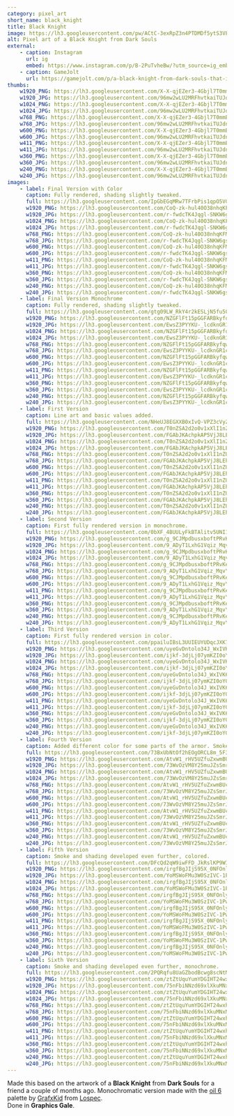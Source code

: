 ```yaml
---
category: pixel_art
short_name: black_knight
title: Black Knight
image: https://lh3.googleusercontent.com/pw/ACtC-3exRpZ3n4PTDMDf5ytS3VPryVY-jW9MVQCDJtyQ1ZKNQSzaE_KdUjXaGR5zBHMXtgFvSsZpk8kj6btiZiVxWyHFZ9xQfIHS1gkGQhxctEUrRrrkuACojOP-b53sLK1Kv0GmiCrNx4qYhO_wXPL5xNan=w1200-h630-no?authuser=0
alt: Pixel art of a Black Knight from Dark Souls
external:
    - caption: Instagram
      url: ig
      embed: https://www.instagram.com/p/B-2PuTvheBw/?utm_source=ig_embed&amp;utm_campaign=loading
    - caption: GameJolt
      url: https://gamejolt.com/p/a-black-knight-from-dark-souls-that-i-made-as-a-gift-for-a-friend-a-fc7gn344
thumbs:
    w1920_PNG: https://lh3.googleusercontent.com/X-X-qjEZer3-4Gbjl7T0mmBLjApsDHFXg3Dq81cSN7yy8AF9mfibAovkIPwVj23dhFE9rN121IzgQmZCRYC58jZXqq_sIxqcO845Q16JhTOPuc6N7PhNf4OitFO8_8XdkslXl0JP7A=w355
    w1920_JPG: https://lh3.googleusercontent.com/96mw2wLU2MRFhvtkaiTUJdnhgVg1tTsXbQ6HbObRUB1MOunJrLB-kgECmu1pp_nD-XaZP2JkzOc442Dtwg20bCOUmSoClW71C5zqWZfHqffjZaRowNkJzhA0Lmfh2Yb9jFwjDaXUXg=w355
    w1024_PNG: https://lh3.googleusercontent.com/X-X-qjEZer3-4Gbjl7T0mmBLjApsDHFXg3Dq81cSN7yy8AF9mfibAovkIPwVj23dhFE9rN121IzgQmZCRYC58jZXqq_sIxqcO845Q16JhTOPuc6N7PhNf4OitFO8_8XdkslXl0JP7A=w284
    w1024_JPG: https://lh3.googleusercontent.com/96mw2wLU2MRFhvtkaiTUJdnhgVg1tTsXbQ6HbObRUB1MOunJrLB-kgECmu1pp_nD-XaZP2JkzOc442Dtwg20bCOUmSoClW71C5zqWZfHqffjZaRowNkJzhA0Lmfh2Yb9jFwjDaXUXg=w284
    w768_PNG: https://lh3.googleusercontent.com/X-X-qjEZer3-4Gbjl7T0mmBLjApsDHFXg3Dq81cSN7yy8AF9mfibAovkIPwVj23dhFE9rN121IzgQmZCRYC58jZXqq_sIxqcO845Q16JhTOPuc6N7PhNf4OitFO8_8XdkslXl0JP7A=w213
    w768_JPG: https://lh3.googleusercontent.com/96mw2wLU2MRFhvtkaiTUJdnhgVg1tTsXbQ6HbObRUB1MOunJrLB-kgECmu1pp_nD-XaZP2JkzOc442Dtwg20bCOUmSoClW71C5zqWZfHqffjZaRowNkJzhA0Lmfh2Yb9jFwjDaXUXg=w213
    w600_PNG: https://lh3.googleusercontent.com/X-X-qjEZer3-4Gbjl7T0mmBLjApsDHFXg3Dq81cSN7yy8AF9mfibAovkIPwVj23dhFE9rN121IzgQmZCRYC58jZXqq_sIxqcO845Q16JhTOPuc6N7PhNf4OitFO8_8XdkslXl0JP7A=w166
    w600_JPG: https://lh3.googleusercontent.com/96mw2wLU2MRFhvtkaiTUJdnhgVg1tTsXbQ6HbObRUB1MOunJrLB-kgECmu1pp_nD-XaZP2JkzOc442Dtwg20bCOUmSoClW71C5zqWZfHqffjZaRowNkJzhA0Lmfh2Yb9jFwjDaXUXg=w166
    w411_PNG: https://lh3.googleusercontent.com/X-X-qjEZer3-4Gbjl7T0mmBLjApsDHFXg3Dq81cSN7yy8AF9mfibAovkIPwVj23dhFE9rN121IzgQmZCRYC58jZXqq_sIxqcO845Q16JhTOPuc6N7PhNf4OitFO8_8XdkslXl0JP7A=w114
    w411_JPG: https://lh3.googleusercontent.com/96mw2wLU2MRFhvtkaiTUJdnhgVg1tTsXbQ6HbObRUB1MOunJrLB-kgECmu1pp_nD-XaZP2JkzOc442Dtwg20bCOUmSoClW71C5zqWZfHqffjZaRowNkJzhA0Lmfh2Yb9jFwjDaXUXg=w114
    w360_PNG: https://lh3.googleusercontent.com/X-X-qjEZer3-4Gbjl7T0mmBLjApsDHFXg3Dq81cSN7yy8AF9mfibAovkIPwVj23dhFE9rN121IzgQmZCRYC58jZXqq_sIxqcO845Q16JhTOPuc6N7PhNf4OitFO8_8XdkslXl0JP7A=w100
    w360_JPG: https://lh3.googleusercontent.com/96mw2wLU2MRFhvtkaiTUJdnhgVg1tTsXbQ6HbObRUB1MOunJrLB-kgECmu1pp_nD-XaZP2JkzOc442Dtwg20bCOUmSoClW71C5zqWZfHqffjZaRowNkJzhA0Lmfh2Yb9jFwjDaXUXg=w100
    w240_PNG: https://lh3.googleusercontent.com/X-X-qjEZer3-4Gbjl7T0mmBLjApsDHFXg3Dq81cSN7yy8AF9mfibAovkIPwVj23dhFE9rN121IzgQmZCRYC58jZXqq_sIxqcO845Q16JhTOPuc6N7PhNf4OitFO8_8XdkslXl0JP7A=w66
    w240_JPG: https://lh3.googleusercontent.com/96mw2wLU2MRFhvtkaiTUJdnhgVg1tTsXbQ6HbObRUB1MOunJrLB-kgECmu1pp_nD-XaZP2JkzOc442Dtwg20bCOUmSoClW71C5zqWZfHqffjZaRowNkJzhA0Lmfh2Yb9jFwjDaXUXg=w66
images:
    - label: Final Version with Color
      caption: Fully rendered, shading slightly tweaked.
      full: https://lh3.googleusercontent.com/IpGbEGqMRw7TFrbPis1qpO5VGHF6kAV8HwlQSJ9V3mHT8Atqc74eoARG-QFfVQvR3r6Lf3QDRwIZadaXIwQSTgBp01TtpkPduXdyCN_uESSVVlC7-pKCXRlTQdvFMTmWbCkE2OmHZA=w1080-h1080
      w1920_PNG: https://lh3.googleusercontent.com/CoQ-zk-hul40O38nhqKFMqLStTVH97iOmf1kNWjfdsoxoVB6cOuXyRenOZ4_X0zI18wyE9rVggHpGonq50L6f_ZTaQkz94G_NxouHX1pv3yEPuBtZup4LkHsCN-VuJ-FfKl9VDQfSg=w850
      w1920_JPG: https://lh3.googleusercontent.com/r-fwdcTK4Jqgl-SNKW6gsiVga3vd7ryhLxe0DCEJ2N4lfv1156Wec1Fm0yov3xF9oZurjH6RNK7J6ifhbtQpzPI51yJ-IRDUUncF0mCcMgBX_JfNwUlseDMTexHPRB8U07ni8gMCgg=w850
      w1024_PNG: https://lh3.googleusercontent.com/CoQ-zk-hul40O38nhqKFMqLStTVH97iOmf1kNWjfdsoxoVB6cOuXyRenOZ4_X0zI18wyE9rVggHpGonq50L6f_ZTaQkz94G_NxouHX1pv3yEPuBtZup4LkHsCN-VuJ-FfKl9VDQfSg=w711
      w1024_JPG: https://lh3.googleusercontent.com/r-fwdcTK4Jqgl-SNKW6gsiVga3vd7ryhLxe0DCEJ2N4lfv1156Wec1Fm0yov3xF9oZurjH6RNK7J6ifhbtQpzPI51yJ-IRDUUncF0mCcMgBX_JfNwUlseDMTexHPRB8U07ni8gMCgg=w711
      w768_PNG: https://lh3.googleusercontent.com/CoQ-zk-hul40O38nhqKFMqLStTVH97iOmf1kNWjfdsoxoVB6cOuXyRenOZ4_X0zI18wyE9rVggHpGonq50L6f_ZTaQkz94G_NxouHX1pv3yEPuBtZup4LkHsCN-VuJ-FfKl9VDQfSg=w533
      w768_JPG: https://lh3.googleusercontent.com/r-fwdcTK4Jqgl-SNKW6gsiVga3vd7ryhLxe0DCEJ2N4lfv1156Wec1Fm0yov3xF9oZurjH6RNK7J6ifhbtQpzPI51yJ-IRDUUncF0mCcMgBX_JfNwUlseDMTexHPRB8U07ni8gMCgg=w533
      w600_PNG: https://lh3.googleusercontent.com/CoQ-zk-hul40O38nhqKFMqLStTVH97iOmf1kNWjfdsoxoVB6cOuXyRenOZ4_X0zI18wyE9rVggHpGonq50L6f_ZTaQkz94G_NxouHX1pv3yEPuBtZup4LkHsCN-VuJ-FfKl9VDQfSg=w416
      w600_JPG: https://lh3.googleusercontent.com/r-fwdcTK4Jqgl-SNKW6gsiVga3vd7ryhLxe0DCEJ2N4lfv1156Wec1Fm0yov3xF9oZurjH6RNK7J6ifhbtQpzPI51yJ-IRDUUncF0mCcMgBX_JfNwUlseDMTexHPRB8U07ni8gMCgg=w416
      w411_PNG: https://lh3.googleusercontent.com/CoQ-zk-hul40O38nhqKFMqLStTVH97iOmf1kNWjfdsoxoVB6cOuXyRenOZ4_X0zI18wyE9rVggHpGonq50L6f_ZTaQkz94G_NxouHX1pv3yEPuBtZup4LkHsCN-VuJ-FfKl9VDQfSg=w285
      w411_JPG: https://lh3.googleusercontent.com/r-fwdcTK4Jqgl-SNKW6gsiVga3vd7ryhLxe0DCEJ2N4lfv1156Wec1Fm0yov3xF9oZurjH6RNK7J6ifhbtQpzPI51yJ-IRDUUncF0mCcMgBX_JfNwUlseDMTexHPRB8U07ni8gMCgg=w285
      w360_PNG: https://lh3.googleusercontent.com/CoQ-zk-hul40O38nhqKFMqLStTVH97iOmf1kNWjfdsoxoVB6cOuXyRenOZ4_X0zI18wyE9rVggHpGonq50L6f_ZTaQkz94G_NxouHX1pv3yEPuBtZup4LkHsCN-VuJ-FfKl9VDQfSg=w250
      w360_JPG: https://lh3.googleusercontent.com/r-fwdcTK4Jqgl-SNKW6gsiVga3vd7ryhLxe0DCEJ2N4lfv1156Wec1Fm0yov3xF9oZurjH6RNK7J6ifhbtQpzPI51yJ-IRDUUncF0mCcMgBX_JfNwUlseDMTexHPRB8U07ni8gMCgg=w250
      w240_PNG: https://lh3.googleusercontent.com/CoQ-zk-hul40O38nhqKFMqLStTVH97iOmf1kNWjfdsoxoVB6cOuXyRenOZ4_X0zI18wyE9rVggHpGonq50L6f_ZTaQkz94G_NxouHX1pv3yEPuBtZup4LkHsCN-VuJ-FfKl9VDQfSg=w166
      w240_JPG: https://lh3.googleusercontent.com/r-fwdcTK4Jqgl-SNKW6gsiVga3vd7ryhLxe0DCEJ2N4lfv1156Wec1Fm0yov3xF9oZurjH6RNK7J6ifhbtQpzPI51yJ-IRDUUncF0mCcMgBX_JfNwUlseDMTexHPRB8U07ni8gMCgg=w166
    - label: Final Version Monochrome
      caption: Fully rendered, shading slightly tweaked.
      full: https://lh3.googleusercontent.com/gtg09LW_RkY4r2kESLjN5fu50uj5-mGcKsGLPehnUbewNhCXfS6T-VgVKyTUkqItpC-AYL63gAMQTZiNrF_UoWyzAzFcfeInQZPoh3WroKJMgd2Cu508cseLv-S1R0MEialTG3-SWQ=w1080-h1080
      w1920_PNG: https://lh3.googleusercontent.com/NZGFlFt15pGGFARBkyfqwH5mkj-vF_S4p-mub61D7ojwrlxIsIkQ_E4GagcDchJdizTjkIff4hWkoWj5FVISgzB_yJ5vciyc18Nsso8G4QfiJgOARuKMOAIQXQhHDzAt3kPJqmrXBA=w850
      w1920_JPG: https://lh3.googleusercontent.com/EwsZ3PYYKU-_lcdknGR1c3s7bh9AVjZVCTgqA6eCMPLsGjSWqPxgMP6VXJio0AZk_9dd9wM8VkCZIrkshd7_NVZaUh4nX-xqVErisZ8OalnyaBbGQvwej-s1E3YfkltX8qqaVk8TBA=w850
      w1024_PNG: https://lh3.googleusercontent.com/NZGFlFt15pGGFARBkyfqwH5mkj-vF_S4p-mub61D7ojwrlxIsIkQ_E4GagcDchJdizTjkIff4hWkoWj5FVISgzB_yJ5vciyc18Nsso8G4QfiJgOARuKMOAIQXQhHDzAt3kPJqmrXBA=w711
      w1024_JPG: https://lh3.googleusercontent.com/EwsZ3PYYKU-_lcdknGR1c3s7bh9AVjZVCTgqA6eCMPLsGjSWqPxgMP6VXJio0AZk_9dd9wM8VkCZIrkshd7_NVZaUh4nX-xqVErisZ8OalnyaBbGQvwej-s1E3YfkltX8qqaVk8TBA=w711
      w768_PNG: https://lh3.googleusercontent.com/NZGFlFt15pGGFARBkyfqwH5mkj-vF_S4p-mub61D7ojwrlxIsIkQ_E4GagcDchJdizTjkIff4hWkoWj5FVISgzB_yJ5vciyc18Nsso8G4QfiJgOARuKMOAIQXQhHDzAt3kPJqmrXBA=w533
      w768_JPG: https://lh3.googleusercontent.com/EwsZ3PYYKU-_lcdknGR1c3s7bh9AVjZVCTgqA6eCMPLsGjSWqPxgMP6VXJio0AZk_9dd9wM8VkCZIrkshd7_NVZaUh4nX-xqVErisZ8OalnyaBbGQvwej-s1E3YfkltX8qqaVk8TBA=w533
      w600_PNG: https://lh3.googleusercontent.com/NZGFlFt15pGGFARBkyfqwH5mkj-vF_S4p-mub61D7ojwrlxIsIkQ_E4GagcDchJdizTjkIff4hWkoWj5FVISgzB_yJ5vciyc18Nsso8G4QfiJgOARuKMOAIQXQhHDzAt3kPJqmrXBA=w416
      w600_JPG: https://lh3.googleusercontent.com/EwsZ3PYYKU-_lcdknGR1c3s7bh9AVjZVCTgqA6eCMPLsGjSWqPxgMP6VXJio0AZk_9dd9wM8VkCZIrkshd7_NVZaUh4nX-xqVErisZ8OalnyaBbGQvwej-s1E3YfkltX8qqaVk8TBA=w416
      w411_PNG: https://lh3.googleusercontent.com/NZGFlFt15pGGFARBkyfqwH5mkj-vF_S4p-mub61D7ojwrlxIsIkQ_E4GagcDchJdizTjkIff4hWkoWj5FVISgzB_yJ5vciyc18Nsso8G4QfiJgOARuKMOAIQXQhHDzAt3kPJqmrXBA=w285
      w411_JPG: https://lh3.googleusercontent.com/EwsZ3PYYKU-_lcdknGR1c3s7bh9AVjZVCTgqA6eCMPLsGjSWqPxgMP6VXJio0AZk_9dd9wM8VkCZIrkshd7_NVZaUh4nX-xqVErisZ8OalnyaBbGQvwej-s1E3YfkltX8qqaVk8TBA=w285
      w360_PNG: https://lh3.googleusercontent.com/NZGFlFt15pGGFARBkyfqwH5mkj-vF_S4p-mub61D7ojwrlxIsIkQ_E4GagcDchJdizTjkIff4hWkoWj5FVISgzB_yJ5vciyc18Nsso8G4QfiJgOARuKMOAIQXQhHDzAt3kPJqmrXBA=w250
      w360_JPG: https://lh3.googleusercontent.com/EwsZ3PYYKU-_lcdknGR1c3s7bh9AVjZVCTgqA6eCMPLsGjSWqPxgMP6VXJio0AZk_9dd9wM8VkCZIrkshd7_NVZaUh4nX-xqVErisZ8OalnyaBbGQvwej-s1E3YfkltX8qqaVk8TBA=w250
      w240_PNG: https://lh3.googleusercontent.com/NZGFlFt15pGGFARBkyfqwH5mkj-vF_S4p-mub61D7ojwrlxIsIkQ_E4GagcDchJdizTjkIff4hWkoWj5FVISgzB_yJ5vciyc18Nsso8G4QfiJgOARuKMOAIQXQhHDzAt3kPJqmrXBA=w166
      w240_JPG: https://lh3.googleusercontent.com/EwsZ3PYYKU-_lcdknGR1c3s7bh9AVjZVCTgqA6eCMPLsGjSWqPxgMP6VXJio0AZk_9dd9wM8VkCZIrkshd7_NVZaUh4nX-xqVErisZ8OalnyaBbGQvwej-s1E3YfkltX8qqaVk8TBA=w166
    - label: First Version
      caption: Line art and basic values added.
      full: https://lh3.googleusercontent.com/NHeUJ8EGXXB0xIvQ-VPZ3cVyZcdLgYFyg0tAAFltw9hZCN85YUZcnunTVhdKe0kJE1oIK748jIy7SpBVnkZmZXJ3i_lTXLc3kwyuSW0tvklys9IT3VtRrbp-OJlA6qMq7mPj94wbgA=w1080-h1080
      w1920_PNG: https://lh3.googleusercontent.com/T0nZSA2d2o0v1xXlI1nZUrf0IbQ1w_WGyiry15VFdYtp6NhzmLZb-aJfG_gC3uF3lveo9o0IxvKaxTREiKQkOFoXE7KpwIdhvndKaLQeoPLP0N6RDFWsFJyTwzznpKTF6lDbhKo1vA=w850
      w1920_JPG: https://lh3.googleusercontent.com/FGAbJKAchpkAP5VjJ8LEh7xU5dOiTV4DBtwVno1a3-W4Yn4EgROQAgsboX3xRauJwDaZYMQxkwXPiPjvfqG9X6_eMEJKI7PCKwbH7VX3WekZ7op0zxz3qh5G5u_eol_COF4uac39Rg=w850
      w1024_PNG: https://lh3.googleusercontent.com/T0nZSA2d2o0v1xXlI1nZUrf0IbQ1w_WGyiry15VFdYtp6NhzmLZb-aJfG_gC3uF3lveo9o0IxvKaxTREiKQkOFoXE7KpwIdhvndKaLQeoPLP0N6RDFWsFJyTwzznpKTF6lDbhKo1vA=w711
      w1024_JPG: https://lh3.googleusercontent.com/FGAbJKAchpkAP5VjJ8LEh7xU5dOiTV4DBtwVno1a3-W4Yn4EgROQAgsboX3xRauJwDaZYMQxkwXPiPjvfqG9X6_eMEJKI7PCKwbH7VX3WekZ7op0zxz3qh5G5u_eol_COF4uac39Rg=w711
      w768_PNG: https://lh3.googleusercontent.com/T0nZSA2d2o0v1xXlI1nZUrf0IbQ1w_WGyiry15VFdYtp6NhzmLZb-aJfG_gC3uF3lveo9o0IxvKaxTREiKQkOFoXE7KpwIdhvndKaLQeoPLP0N6RDFWsFJyTwzznpKTF6lDbhKo1vA=w533
      w768_JPG: https://lh3.googleusercontent.com/FGAbJKAchpkAP5VjJ8LEh7xU5dOiTV4DBtwVno1a3-W4Yn4EgROQAgsboX3xRauJwDaZYMQxkwXPiPjvfqG9X6_eMEJKI7PCKwbH7VX3WekZ7op0zxz3qh5G5u_eol_COF4uac39Rg=w533
      w600_PNG: https://lh3.googleusercontent.com/T0nZSA2d2o0v1xXlI1nZUrf0IbQ1w_WGyiry15VFdYtp6NhzmLZb-aJfG_gC3uF3lveo9o0IxvKaxTREiKQkOFoXE7KpwIdhvndKaLQeoPLP0N6RDFWsFJyTwzznpKTF6lDbhKo1vA=w416
      w600_JPG: https://lh3.googleusercontent.com/FGAbJKAchpkAP5VjJ8LEh7xU5dOiTV4DBtwVno1a3-W4Yn4EgROQAgsboX3xRauJwDaZYMQxkwXPiPjvfqG9X6_eMEJKI7PCKwbH7VX3WekZ7op0zxz3qh5G5u_eol_COF4uac39Rg=w416
      w411_PNG: https://lh3.googleusercontent.com/T0nZSA2d2o0v1xXlI1nZUrf0IbQ1w_WGyiry15VFdYtp6NhzmLZb-aJfG_gC3uF3lveo9o0IxvKaxTREiKQkOFoXE7KpwIdhvndKaLQeoPLP0N6RDFWsFJyTwzznpKTF6lDbhKo1vA=w285
      w411_JPG: https://lh3.googleusercontent.com/FGAbJKAchpkAP5VjJ8LEh7xU5dOiTV4DBtwVno1a3-W4Yn4EgROQAgsboX3xRauJwDaZYMQxkwXPiPjvfqG9X6_eMEJKI7PCKwbH7VX3WekZ7op0zxz3qh5G5u_eol_COF4uac39Rg=w285
      w360_PNG: https://lh3.googleusercontent.com/T0nZSA2d2o0v1xXlI1nZUrf0IbQ1w_WGyiry15VFdYtp6NhzmLZb-aJfG_gC3uF3lveo9o0IxvKaxTREiKQkOFoXE7KpwIdhvndKaLQeoPLP0N6RDFWsFJyTwzznpKTF6lDbhKo1vA=w250
      w360_JPG: https://lh3.googleusercontent.com/FGAbJKAchpkAP5VjJ8LEh7xU5dOiTV4DBtwVno1a3-W4Yn4EgROQAgsboX3xRauJwDaZYMQxkwXPiPjvfqG9X6_eMEJKI7PCKwbH7VX3WekZ7op0zxz3qh5G5u_eol_COF4uac39Rg=w250
      w240_PNG: https://lh3.googleusercontent.com/T0nZSA2d2o0v1xXlI1nZUrf0IbQ1w_WGyiry15VFdYtp6NhzmLZb-aJfG_gC3uF3lveo9o0IxvKaxTREiKQkOFoXE7KpwIdhvndKaLQeoPLP0N6RDFWsFJyTwzznpKTF6lDbhKo1vA=w166
      w240_JPG: https://lh3.googleusercontent.com/FGAbJKAchpkAP5VjJ8LEh7xU5dOiTV4DBtwVno1a3-W4Yn4EgROQAgsboX3xRauJwDaZYMQxkwXPiPjvfqG9X6_eMEJKI7PCKwbH7VX3WekZ7op0zxz3qh5G5u_eol_COF4uac39Rg=w166
    - label: Second Version
      caption: First fully rendered version in monochrome.
      full: https://lh3.googleusercontent.com/0bXF_4BUULyFkBTAlitv5UNI1Gj-Uy42cK0VA3oIsg_16f9acjrdnK0Rqg5HB5OtO6DOkFF7ljaGyTBvKKOwQczXOs-cVaavKFRyENzvpuUGgGbgaMY9CvXRaNSd1kfwFd79T1xpxQ=w1080-h1080
      w1920_PNG: https://lh3.googleusercontent.com/g_9CJMpdbusxboftPRvKe2jx_2lr2TogiLH495iI6s2furMF8CmcB_n5wNr33TS1j4Q7mV3Dm-ykvFzhCRgm30ZCJvSIZbyfFeWKTO7A_wakTS8lFJIVAwKNLROdS-LmIe8qEo7iCg=w850
      w1920_JPG: https://lh3.googleusercontent.com/9_ADyT1LxhG1Vqiz_MqvYvb5nRYNf5j06grDEjBbtnDA2fUDlPVu1bMWEnKTNp4gQ9M1nTcjSbbWvGh4P2PWurqSSeWjjyhHQOq7WtK8Uqk52IThow9oADHK73_0nmXbpBbmJQZ7jQ=w850
      w1024_PNG: https://lh3.googleusercontent.com/g_9CJMpdbusxboftPRvKe2jx_2lr2TogiLH495iI6s2furMF8CmcB_n5wNr33TS1j4Q7mV3Dm-ykvFzhCRgm30ZCJvSIZbyfFeWKTO7A_wakTS8lFJIVAwKNLROdS-LmIe8qEo7iCg=w711
      w1024_JPG: https://lh3.googleusercontent.com/9_ADyT1LxhG1Vqiz_MqvYvb5nRYNf5j06grDEjBbtnDA2fUDlPVu1bMWEnKTNp4gQ9M1nTcjSbbWvGh4P2PWurqSSeWjjyhHQOq7WtK8Uqk52IThow9oADHK73_0nmXbpBbmJQZ7jQ=w711
      w768_PNG: https://lh3.googleusercontent.com/g_9CJMpdbusxboftPRvKe2jx_2lr2TogiLH495iI6s2furMF8CmcB_n5wNr33TS1j4Q7mV3Dm-ykvFzhCRgm30ZCJvSIZbyfFeWKTO7A_wakTS8lFJIVAwKNLROdS-LmIe8qEo7iCg=w533
      w768_JPG: https://lh3.googleusercontent.com/9_ADyT1LxhG1Vqiz_MqvYvb5nRYNf5j06grDEjBbtnDA2fUDlPVu1bMWEnKTNp4gQ9M1nTcjSbbWvGh4P2PWurqSSeWjjyhHQOq7WtK8Uqk52IThow9oADHK73_0nmXbpBbmJQZ7jQ=w533
      w600_PNG: https://lh3.googleusercontent.com/g_9CJMpdbusxboftPRvKe2jx_2lr2TogiLH495iI6s2furMF8CmcB_n5wNr33TS1j4Q7mV3Dm-ykvFzhCRgm30ZCJvSIZbyfFeWKTO7A_wakTS8lFJIVAwKNLROdS-LmIe8qEo7iCg=w416
      w600_JPG: https://lh3.googleusercontent.com/9_ADyT1LxhG1Vqiz_MqvYvb5nRYNf5j06grDEjBbtnDA2fUDlPVu1bMWEnKTNp4gQ9M1nTcjSbbWvGh4P2PWurqSSeWjjyhHQOq7WtK8Uqk52IThow9oADHK73_0nmXbpBbmJQZ7jQ=w416
      w411_PNG: https://lh3.googleusercontent.com/g_9CJMpdbusxboftPRvKe2jx_2lr2TogiLH495iI6s2furMF8CmcB_n5wNr33TS1j4Q7mV3Dm-ykvFzhCRgm30ZCJvSIZbyfFeWKTO7A_wakTS8lFJIVAwKNLROdS-LmIe8qEo7iCg=w285
      w411_JPG: https://lh3.googleusercontent.com/9_ADyT1LxhG1Vqiz_MqvYvb5nRYNf5j06grDEjBbtnDA2fUDlPVu1bMWEnKTNp4gQ9M1nTcjSbbWvGh4P2PWurqSSeWjjyhHQOq7WtK8Uqk52IThow9oADHK73_0nmXbpBbmJQZ7jQ=w285
      w360_PNG: https://lh3.googleusercontent.com/g_9CJMpdbusxboftPRvKe2jx_2lr2TogiLH495iI6s2furMF8CmcB_n5wNr33TS1j4Q7mV3Dm-ykvFzhCRgm30ZCJvSIZbyfFeWKTO7A_wakTS8lFJIVAwKNLROdS-LmIe8qEo7iCg=w250
      w360_JPG: https://lh3.googleusercontent.com/9_ADyT1LxhG1Vqiz_MqvYvb5nRYNf5j06grDEjBbtnDA2fUDlPVu1bMWEnKTNp4gQ9M1nTcjSbbWvGh4P2PWurqSSeWjjyhHQOq7WtK8Uqk52IThow9oADHK73_0nmXbpBbmJQZ7jQ=w250
      w240_PNG: https://lh3.googleusercontent.com/g_9CJMpdbusxboftPRvKe2jx_2lr2TogiLH495iI6s2furMF8CmcB_n5wNr33TS1j4Q7mV3Dm-ykvFzhCRgm30ZCJvSIZbyfFeWKTO7A_wakTS8lFJIVAwKNLROdS-LmIe8qEo7iCg=w166
      w240_JPG: https://lh3.googleusercontent.com/9_ADyT1LxhG1Vqiz_MqvYvb5nRYNf5j06grDEjBbtnDA2fUDlPVu1bMWEnKTNp4gQ9M1nTcjSbbWvGh4P2PWurqSSeWjjyhHQOq7WtK8Uqk52IThow9oADHK73_0nmXbpBbmJQZ7jQ=w166
    - label: Third Version
      caption: First fully rendered version in color.
      full: https://lh3.googleusercontent.com/ppailuIBsL3UUIEUYUDqcJXK7pam5IBzwjEbzCBTobfXyK8KdG8ggAFjI_vFozD9q11-xwijAX24JXGCed6f1s3O_5FWNKhFwXSnfyfw_tZwPR21YFQGgFTpA9hkM-_RDodCG3JGqw=w1080-h1080
      w1920_PNG: https://lh3.googleusercontent.com/uyeGvDntolo34J_WxIVK6lDh5U2YuRf9uWCVqbFU9uzudWbVWhNAYVf5CPI5jUHH8okokTMGix1JM-p83BB-qewpHRwdKzhaMmXozJ6OpMy82SK4LHVarMyc6m45TixB2RBHH2G1vg=w850
      w1920_JPG: https://lh3.googleusercontent.com/ijkf-3djLj07ymKZI0oYGiSFdvOU-t7QPS3qJFGLYJIQJQTECc0TglMwmJnGgxjlpA7_mMxOgSvGxneHAY8CAfkWjHNNp4Ig02S1t9SKTdOQdM2KptVpBTafWvR6R9Lka_NraCV2EA=w850
      w1024_PNG: https://lh3.googleusercontent.com/uyeGvDntolo34J_WxIVK6lDh5U2YuRf9uWCVqbFU9uzudWbVWhNAYVf5CPI5jUHH8okokTMGix1JM-p83BB-qewpHRwdKzhaMmXozJ6OpMy82SK4LHVarMyc6m45TixB2RBHH2G1vg=w711
      w1024_JPG: https://lh3.googleusercontent.com/ijkf-3djLj07ymKZI0oYGiSFdvOU-t7QPS3qJFGLYJIQJQTECc0TglMwmJnGgxjlpA7_mMxOgSvGxneHAY8CAfkWjHNNp4Ig02S1t9SKTdOQdM2KptVpBTafWvR6R9Lka_NraCV2EA=w711
      w768_PNG: https://lh3.googleusercontent.com/uyeGvDntolo34J_WxIVK6lDh5U2YuRf9uWCVqbFU9uzudWbVWhNAYVf5CPI5jUHH8okokTMGix1JM-p83BB-qewpHRwdKzhaMmXozJ6OpMy82SK4LHVarMyc6m45TixB2RBHH2G1vg=w533
      w768_JPG: https://lh3.googleusercontent.com/ijkf-3djLj07ymKZI0oYGiSFdvOU-t7QPS3qJFGLYJIQJQTECc0TglMwmJnGgxjlpA7_mMxOgSvGxneHAY8CAfkWjHNNp4Ig02S1t9SKTdOQdM2KptVpBTafWvR6R9Lka_NraCV2EA=w533
      w600_PNG: https://lh3.googleusercontent.com/uyeGvDntolo34J_WxIVK6lDh5U2YuRf9uWCVqbFU9uzudWbVWhNAYVf5CPI5jUHH8okokTMGix1JM-p83BB-qewpHRwdKzhaMmXozJ6OpMy82SK4LHVarMyc6m45TixB2RBHH2G1vg=w416
      w600_JPG: https://lh3.googleusercontent.com/ijkf-3djLj07ymKZI0oYGiSFdvOU-t7QPS3qJFGLYJIQJQTECc0TglMwmJnGgxjlpA7_mMxOgSvGxneHAY8CAfkWjHNNp4Ig02S1t9SKTdOQdM2KptVpBTafWvR6R9Lka_NraCV2EA=w416
      w411_PNG: https://lh3.googleusercontent.com/uyeGvDntolo34J_WxIVK6lDh5U2YuRf9uWCVqbFU9uzudWbVWhNAYVf5CPI5jUHH8okokTMGix1JM-p83BB-qewpHRwdKzhaMmXozJ6OpMy82SK4LHVarMyc6m45TixB2RBHH2G1vg=w285
      w411_JPG: https://lh3.googleusercontent.com/ijkf-3djLj07ymKZI0oYGiSFdvOU-t7QPS3qJFGLYJIQJQTECc0TglMwmJnGgxjlpA7_mMxOgSvGxneHAY8CAfkWjHNNp4Ig02S1t9SKTdOQdM2KptVpBTafWvR6R9Lka_NraCV2EA=w285
      w360_PNG: https://lh3.googleusercontent.com/uyeGvDntolo34J_WxIVK6lDh5U2YuRf9uWCVqbFU9uzudWbVWhNAYVf5CPI5jUHH8okokTMGix1JM-p83BB-qewpHRwdKzhaMmXozJ6OpMy82SK4LHVarMyc6m45TixB2RBHH2G1vg=w250
      w360_JPG: https://lh3.googleusercontent.com/ijkf-3djLj07ymKZI0oYGiSFdvOU-t7QPS3qJFGLYJIQJQTECc0TglMwmJnGgxjlpA7_mMxOgSvGxneHAY8CAfkWjHNNp4Ig02S1t9SKTdOQdM2KptVpBTafWvR6R9Lka_NraCV2EA=w250
      w240_PNG: https://lh3.googleusercontent.com/uyeGvDntolo34J_WxIVK6lDh5U2YuRf9uWCVqbFU9uzudWbVWhNAYVf5CPI5jUHH8okokTMGix1JM-p83BB-qewpHRwdKzhaMmXozJ6OpMy82SK4LHVarMyc6m45TixB2RBHH2G1vg=w166
      w240_JPG: https://lh3.googleusercontent.com/ijkf-3djLj07ymKZI0oYGiSFdvOU-t7QPS3qJFGLYJIQJQTECc0TglMwmJnGgxjlpA7_mMxOgSvGxneHAY8CAfkWjHNNp4Ig02S1t9SKTdOQdM2KptVpBTafWvR6R9Lka_NraCV2EA=w166
    - label: Fourth Version
      caption: Added different color for some parts of the armor. Smoke is more developed.
      full: https://lh3.googleusercontent.com/73BxUbNtOf2hEOgORCL8m_5F3W3E6pvtrmo_I4wng_0WKr0rK8MYJFY5Ch9FVX8UTS7mLdS3z5wzxK2kYHtlefL4e6tfy1EicNsOhRD5C892itMNEEczlaISxOJ6Pgm_UsQ_DnU27w=w1080-h1080
      w1920_PNG: https://lh3.googleusercontent.com/AtvW1_rHV5UZfuZxwmBUcpIvqSpoZFK1jw5b3P2lu8f_hVuqfeD9b4tkp55a7NCEiSZLj8czL_oLJ1uoe6S7Fn_LHDywnf6BBHSTht9INNdpEfcYlNftkC4qPK9Ch4qOrjgZu20ztg=w850
      w1920_JPG: https://lh3.googleusercontent.com/73WvOzVM8Y25muJZsSmrJvfejjwFyzrHWVKt2XVGmmvHUlfiPAMt5sSuoCyzPKpSw6jYu1jYWqdm0U847asjaFX2AUAt5M0EjlT7Ljjv3VRcl78KrLbJh0erbOMtTCiQ-jfEvP_CMA=w850
      w1024_PNG: https://lh3.googleusercontent.com/AtvW1_rHV5UZfuZxwmBUcpIvqSpoZFK1jw5b3P2lu8f_hVuqfeD9b4tkp55a7NCEiSZLj8czL_oLJ1uoe6S7Fn_LHDywnf6BBHSTht9INNdpEfcYlNftkC4qPK9Ch4qOrjgZu20ztg=w711
      w1024_JPG: https://lh3.googleusercontent.com/73WvOzVM8Y25muJZsSmrJvfejjwFyzrHWVKt2XVGmmvHUlfiPAMt5sSuoCyzPKpSw6jYu1jYWqdm0U847asjaFX2AUAt5M0EjlT7Ljjv3VRcl78KrLbJh0erbOMtTCiQ-jfEvP_CMA=w711
      w768_PNG: https://lh3.googleusercontent.com/AtvW1_rHV5UZfuZxwmBUcpIvqSpoZFK1jw5b3P2lu8f_hVuqfeD9b4tkp55a7NCEiSZLj8czL_oLJ1uoe6S7Fn_LHDywnf6BBHSTht9INNdpEfcYlNftkC4qPK9Ch4qOrjgZu20ztg=w533
      w768_JPG: https://lh3.googleusercontent.com/73WvOzVM8Y25muJZsSmrJvfejjwFyzrHWVKt2XVGmmvHUlfiPAMt5sSuoCyzPKpSw6jYu1jYWqdm0U847asjaFX2AUAt5M0EjlT7Ljjv3VRcl78KrLbJh0erbOMtTCiQ-jfEvP_CMA=w533
      w600_PNG: https://lh3.googleusercontent.com/AtvW1_rHV5UZfuZxwmBUcpIvqSpoZFK1jw5b3P2lu8f_hVuqfeD9b4tkp55a7NCEiSZLj8czL_oLJ1uoe6S7Fn_LHDywnf6BBHSTht9INNdpEfcYlNftkC4qPK9Ch4qOrjgZu20ztg=w416
      w600_JPG: https://lh3.googleusercontent.com/73WvOzVM8Y25muJZsSmrJvfejjwFyzrHWVKt2XVGmmvHUlfiPAMt5sSuoCyzPKpSw6jYu1jYWqdm0U847asjaFX2AUAt5M0EjlT7Ljjv3VRcl78KrLbJh0erbOMtTCiQ-jfEvP_CMA=w416
      w411_PNG: https://lh3.googleusercontent.com/AtvW1_rHV5UZfuZxwmBUcpIvqSpoZFK1jw5b3P2lu8f_hVuqfeD9b4tkp55a7NCEiSZLj8czL_oLJ1uoe6S7Fn_LHDywnf6BBHSTht9INNdpEfcYlNftkC4qPK9Ch4qOrjgZu20ztg=w285
      w411_JPG: https://lh3.googleusercontent.com/73WvOzVM8Y25muJZsSmrJvfejjwFyzrHWVKt2XVGmmvHUlfiPAMt5sSuoCyzPKpSw6jYu1jYWqdm0U847asjaFX2AUAt5M0EjlT7Ljjv3VRcl78KrLbJh0erbOMtTCiQ-jfEvP_CMA=w285
      w360_PNG: https://lh3.googleusercontent.com/AtvW1_rHV5UZfuZxwmBUcpIvqSpoZFK1jw5b3P2lu8f_hVuqfeD9b4tkp55a7NCEiSZLj8czL_oLJ1uoe6S7Fn_LHDywnf6BBHSTht9INNdpEfcYlNftkC4qPK9Ch4qOrjgZu20ztg=w250
      w360_JPG: https://lh3.googleusercontent.com/73WvOzVM8Y25muJZsSmrJvfejjwFyzrHWVKt2XVGmmvHUlfiPAMt5sSuoCyzPKpSw6jYu1jYWqdm0U847asjaFX2AUAt5M0EjlT7Ljjv3VRcl78KrLbJh0erbOMtTCiQ-jfEvP_CMA=w250
      w240_PNG: https://lh3.googleusercontent.com/AtvW1_rHV5UZfuZxwmBUcpIvqSpoZFK1jw5b3P2lu8f_hVuqfeD9b4tkp55a7NCEiSZLj8czL_oLJ1uoe6S7Fn_LHDywnf6BBHSTht9INNdpEfcYlNftkC4qPK9Ch4qOrjgZu20ztg=w166
      w240_JPG: https://lh3.googleusercontent.com/73WvOzVM8Y25muJZsSmrJvfejjwFyzrHWVKt2XVGmmvHUlfiPAMt5sSuoCyzPKpSw6jYu1jYWqdm0U847asjaFX2AUAt5M0EjlT7Ljjv3VRcl78KrLbJh0erbOMtTCiQ-jfEvP_CMA=w166
    - label: Fifth Version
      caption: Smoke and shading developed even further, colored.
      full: https://lh3.googleusercontent.com/DFcQd2qW9iwFFD_JkRslKP9WIhaUgGvKzihzgpkpqBnwj0cgcaI2_jQah5XYK4AwKkR0hIyhNr03KvEuQPAEyYnwo9XmKOBw7WUMkiI1o60G1zt_2IBHOtnnMEUEdx-Cm0tYzXR8bQ=w1080-h1080
      w1920_PNG: https://lh3.googleusercontent.com/irgfBgJIjS95X_0NFOnlyFm3kzzMrMA0byqEm5g44VMojcgSAWIK_BYgiH1_FIXf-X-0TDezHPU2rAXNPdtZ3KYM0532CI4LYlVT5Hn6laaDTjxBqBNyhRmxe-6ZM27pxd0r_MSjQg=w850
      w1920_JPG: https://lh3.googleusercontent.com/YoMSWoFMu3W0SzIVC-1PwPFY68XoTCfMkbweh1GYr6JV5taTtKyGWQ1uDnnop1xVP__TKsZnidi9JbEzX9CDYU9UcM1qr9i-wRV15KMf4XHbyB53m0O2i2kV2LQnGAWY6Bb68wQBUA=w850
      w1024_PNG: https://lh3.googleusercontent.com/irgfBgJIjS95X_0NFOnlyFm3kzzMrMA0byqEm5g44VMojcgSAWIK_BYgiH1_FIXf-X-0TDezHPU2rAXNPdtZ3KYM0532CI4LYlVT5Hn6laaDTjxBqBNyhRmxe-6ZM27pxd0r_MSjQg=w711
      w1024_JPG: https://lh3.googleusercontent.com/YoMSWoFMu3W0SzIVC-1PwPFY68XoTCfMkbweh1GYr6JV5taTtKyGWQ1uDnnop1xVP__TKsZnidi9JbEzX9CDYU9UcM1qr9i-wRV15KMf4XHbyB53m0O2i2kV2LQnGAWY6Bb68wQBUA=w711
      w768_PNG: https://lh3.googleusercontent.com/irgfBgJIjS95X_0NFOnlyFm3kzzMrMA0byqEm5g44VMojcgSAWIK_BYgiH1_FIXf-X-0TDezHPU2rAXNPdtZ3KYM0532CI4LYlVT5Hn6laaDTjxBqBNyhRmxe-6ZM27pxd0r_MSjQg=w533
      w768_JPG: https://lh3.googleusercontent.com/YoMSWoFMu3W0SzIVC-1PwPFY68XoTCfMkbweh1GYr6JV5taTtKyGWQ1uDnnop1xVP__TKsZnidi9JbEzX9CDYU9UcM1qr9i-wRV15KMf4XHbyB53m0O2i2kV2LQnGAWY6Bb68wQBUA=w533
      w600_PNG: https://lh3.googleusercontent.com/irgfBgJIjS95X_0NFOnlyFm3kzzMrMA0byqEm5g44VMojcgSAWIK_BYgiH1_FIXf-X-0TDezHPU2rAXNPdtZ3KYM0532CI4LYlVT5Hn6laaDTjxBqBNyhRmxe-6ZM27pxd0r_MSjQg=w416
      w600_JPG: https://lh3.googleusercontent.com/YoMSWoFMu3W0SzIVC-1PwPFY68XoTCfMkbweh1GYr6JV5taTtKyGWQ1uDnnop1xVP__TKsZnidi9JbEzX9CDYU9UcM1qr9i-wRV15KMf4XHbyB53m0O2i2kV2LQnGAWY6Bb68wQBUA=w416
      w411_PNG: https://lh3.googleusercontent.com/irgfBgJIjS95X_0NFOnlyFm3kzzMrMA0byqEm5g44VMojcgSAWIK_BYgiH1_FIXf-X-0TDezHPU2rAXNPdtZ3KYM0532CI4LYlVT5Hn6laaDTjxBqBNyhRmxe-6ZM27pxd0r_MSjQg=w285
      w411_JPG: https://lh3.googleusercontent.com/YoMSWoFMu3W0SzIVC-1PwPFY68XoTCfMkbweh1GYr6JV5taTtKyGWQ1uDnnop1xVP__TKsZnidi9JbEzX9CDYU9UcM1qr9i-wRV15KMf4XHbyB53m0O2i2kV2LQnGAWY6Bb68wQBUA=w285
      w360_PNG: https://lh3.googleusercontent.com/irgfBgJIjS95X_0NFOnlyFm3kzzMrMA0byqEm5g44VMojcgSAWIK_BYgiH1_FIXf-X-0TDezHPU2rAXNPdtZ3KYM0532CI4LYlVT5Hn6laaDTjxBqBNyhRmxe-6ZM27pxd0r_MSjQg=w250
      w360_JPG: https://lh3.googleusercontent.com/YoMSWoFMu3W0SzIVC-1PwPFY68XoTCfMkbweh1GYr6JV5taTtKyGWQ1uDnnop1xVP__TKsZnidi9JbEzX9CDYU9UcM1qr9i-wRV15KMf4XHbyB53m0O2i2kV2LQnGAWY6Bb68wQBUA=w250
      w240_PNG: https://lh3.googleusercontent.com/irgfBgJIjS95X_0NFOnlyFm3kzzMrMA0byqEm5g44VMojcgSAWIK_BYgiH1_FIXf-X-0TDezHPU2rAXNPdtZ3KYM0532CI4LYlVT5Hn6laaDTjxBqBNyhRmxe-6ZM27pxd0r_MSjQg=w166
      w240_JPG: https://lh3.googleusercontent.com/YoMSWoFMu3W0SzIVC-1PwPFY68XoTCfMkbweh1GYr6JV5taTtKyGWQ1uDnnop1xVP__TKsZnidi9JbEzX9CDYU9UcM1qr9i-wRV15KMf4XHbyB53m0O2i2kV2LQnGAWY6Bb68wQBUA=w166
    - label: Sixth Version
      caption: Smoke and shading developed even further, monochrome.
      full: https://lh3.googleusercontent.com/2PQRqfu8UaGZbodBcwg8scNtMT2AW2pNubDhkaRxVbpQahP6I7ZhRCCDSqmfyNFXQGFyvoy2sNpw7l8JlHGTfpG3P_Szj_K1h-BJ_hJxElGp3T5AGM--jTWyua8lqPW7ZjEbOtW-Gw=w1080-h1080
      w1920_PNG: https://lh3.googleusercontent.com/ztZtUquYumYDGIHT24wxheP_o_L-xnwC0fcYNK5o-nDoQloIr22oCX8uxyqk7GxHyFrsfyWMvyEI4S96QAv8UtQQRdEQO-rwd5hRYzAWzC3qiIf51Mqmt_pLM4Ohx4ebL8d9bbZzYw=w850
      w1920_JPG: https://lh3.googleusercontent.com/75nFbiNNzd69xlXkuMNxMkG34kcHT6Skr3d8E3mvCWwnt3HsQsFX1mZaKpZ-rodqgELaYiH4ie8GwKlNVfTsZ0zx4hnDGyp4j9j-WeFE5zya3WJxicDuYHsVOJGdtoIIQIHArx1tLQ=w850
      w1024_PNG: https://lh3.googleusercontent.com/ztZtUquYumYDGIHT24wxheP_o_L-xnwC0fcYNK5o-nDoQloIr22oCX8uxyqk7GxHyFrsfyWMvyEI4S96QAv8UtQQRdEQO-rwd5hRYzAWzC3qiIf51Mqmt_pLM4Ohx4ebL8d9bbZzYw=w711
      w1024_JPG: https://lh3.googleusercontent.com/75nFbiNNzd69xlXkuMNxMkG34kcHT6Skr3d8E3mvCWwnt3HsQsFX1mZaKpZ-rodqgELaYiH4ie8GwKlNVfTsZ0zx4hnDGyp4j9j-WeFE5zya3WJxicDuYHsVOJGdtoIIQIHArx1tLQ=w711
      w768_PNG: https://lh3.googleusercontent.com/ztZtUquYumYDGIHT24wxheP_o_L-xnwC0fcYNK5o-nDoQloIr22oCX8uxyqk7GxHyFrsfyWMvyEI4S96QAv8UtQQRdEQO-rwd5hRYzAWzC3qiIf51Mqmt_pLM4Ohx4ebL8d9bbZzYw=w533
      w768_JPG: https://lh3.googleusercontent.com/75nFbiNNzd69xlXkuMNxMkG34kcHT6Skr3d8E3mvCWwnt3HsQsFX1mZaKpZ-rodqgELaYiH4ie8GwKlNVfTsZ0zx4hnDGyp4j9j-WeFE5zya3WJxicDuYHsVOJGdtoIIQIHArx1tLQ=w533
      w600_PNG: https://lh3.googleusercontent.com/ztZtUquYumYDGIHT24wxheP_o_L-xnwC0fcYNK5o-nDoQloIr22oCX8uxyqk7GxHyFrsfyWMvyEI4S96QAv8UtQQRdEQO-rwd5hRYzAWzC3qiIf51Mqmt_pLM4Ohx4ebL8d9bbZzYw=w416
      w600_JPG: https://lh3.googleusercontent.com/75nFbiNNzd69xlXkuMNxMkG34kcHT6Skr3d8E3mvCWwnt3HsQsFX1mZaKpZ-rodqgELaYiH4ie8GwKlNVfTsZ0zx4hnDGyp4j9j-WeFE5zya3WJxicDuYHsVOJGdtoIIQIHArx1tLQ=w416
      w411_PNG: https://lh3.googleusercontent.com/ztZtUquYumYDGIHT24wxheP_o_L-xnwC0fcYNK5o-nDoQloIr22oCX8uxyqk7GxHyFrsfyWMvyEI4S96QAv8UtQQRdEQO-rwd5hRYzAWzC3qiIf51Mqmt_pLM4Ohx4ebL8d9bbZzYw=w285
      w411_JPG: https://lh3.googleusercontent.com/75nFbiNNzd69xlXkuMNxMkG34kcHT6Skr3d8E3mvCWwnt3HsQsFX1mZaKpZ-rodqgELaYiH4ie8GwKlNVfTsZ0zx4hnDGyp4j9j-WeFE5zya3WJxicDuYHsVOJGdtoIIQIHArx1tLQ=w285
      w360_PNG: https://lh3.googleusercontent.com/ztZtUquYumYDGIHT24wxheP_o_L-xnwC0fcYNK5o-nDoQloIr22oCX8uxyqk7GxHyFrsfyWMvyEI4S96QAv8UtQQRdEQO-rwd5hRYzAWzC3qiIf51Mqmt_pLM4Ohx4ebL8d9bbZzYw=w250
      w360_JPG: https://lh3.googleusercontent.com/75nFbiNNzd69xlXkuMNxMkG34kcHT6Skr3d8E3mvCWwnt3HsQsFX1mZaKpZ-rodqgELaYiH4ie8GwKlNVfTsZ0zx4hnDGyp4j9j-WeFE5zya3WJxicDuYHsVOJGdtoIIQIHArx1tLQ=w250
      w240_PNG: https://lh3.googleusercontent.com/ztZtUquYumYDGIHT24wxheP_o_L-xnwC0fcYNK5o-nDoQloIr22oCX8uxyqk7GxHyFrsfyWMvyEI4S96QAv8UtQQRdEQO-rwd5hRYzAWzC3qiIf51Mqmt_pLM4Ohx4ebL8d9bbZzYw=w166
      w240_JPG: https://lh3.googleusercontent.com/75nFbiNNzd69xlXkuMNxMkG34kcHT6Skr3d8E3mvCWwnt3HsQsFX1mZaKpZ-rodqgELaYiH4ie8GwKlNVfTsZ0zx4hnDGyp4j9j-WeFE5zya3WJxicDuYHsVOJGdtoIIQIHArx1tLQ=w166
---
```


Made this based on the artwork of a **Black Knight** from **Dark Souls** for a friend a couple of months ago.
Monochromatic version made with the [oil 6](https://lospec.com/palette-list/oil-6) palette by [GrafxKid](https://grafxkid.tumblr.com/palettes) from [Lospec](https://lospec.com/).  
Done in **Graphics Gale**.
